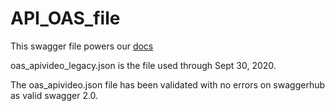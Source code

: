 # API_OAS_file

This swagger file powers our [docs](https://docs.api.video)


oas_apivideo_legacy.json is the file used through Sept 30, 2020.  

The oas_apivideo.json file has been validated with no errors on swaggerhub as valid swagger 2.0.



